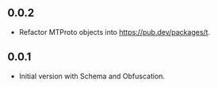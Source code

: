 ## 0.0.2

- Refactor MTProto objects into https://pub.dev/packages/t.

## 0.0.1

- Initial version with Schema and Obfuscation.

